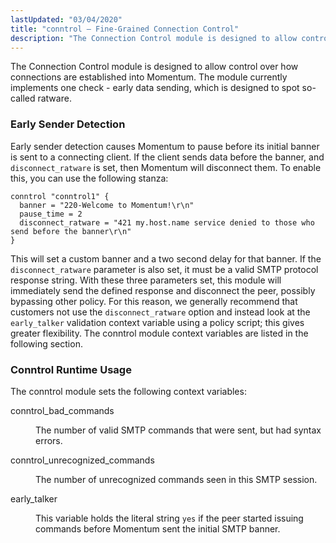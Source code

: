 ```yaml
---
lastUpdated: "03/04/2020"
title: "conntrol – Fine-Grained Connection Control"
description: "The Connection Control module is designed to allow control over how connections are established into Momentum The module currently implements one check early data sending which is designed to spot so called ratware Early sender detection causes Momentum to pause before its initial banner is sent to a connecting client..."
---
```


<a name="idp18654864"></a> 

The Connection Control module is designed to allow control over how connections are established into Momentum. The module currently implements one check - early data sending, which is designed to spot so-called ratware.

### <a name="modules.conntrolearly.sender"></a> Early Sender Detection

Early sender detection causes Momentum to pause before its initial banner is sent to a connecting client. If the client sends data before the banner, and `disconnect_ratware` is set, then Momentum will disconnect them. To enable this, you can use the following stanza:

<a name="example.conntrol.3"></a> 


```
conntrol "conntrol1" {
  banner = "220-Welcome to Momentum!\r\n"
  pause_time = 2
  disconnect_ratware = "421 my.host.name service denied to those who send before the banner\r\n"
}
```

This will set a custom banner and a two second delay for that banner. If the `disconnect_ratware` parameter is also set, it must be a valid SMTP protocol response string. With these three parameters set, this module will immediately send the defined response and disconnect the peer, possibly bypassing other policy. For this reason, we generally recommend that customers not use the `disconnect_ratware` option and instead look at the `early_talker` validation context variable using a policy script; this gives greater flexibility. The conntrol module context variables are listed in the following section.

### <a name="modules.conntrol.runtime.usage"></a> Conntrol Runtime Usage

The conntrol module sets the following context variables:

<dl class="variablelist">

<dt>conntrol_bad_commands</dt>

<dd>

The number of valid SMTP commands that were sent, but had syntax errors.

</dd>

<dt>conntrol_unrecognized_commands</dt>

<dd>

The number of unrecognized commands seen in this SMTP session.

</dd>

<dt>early_talker</dt>

<dd>

This variable holds the literal string `yes` if the peer started issuing commands before Momentum sent the initial SMTP banner.

</dd>

</dl>